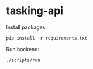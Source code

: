 # tasking-api

Install packages

```python
pip install -r requirements.txt
```

Run backend:

```shell
./scripts/run
```

